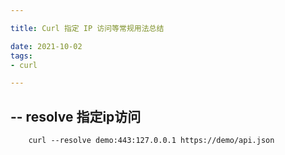 ```yaml
---

title: Curl 指定 IP 访问等常规用法总结

date: 2021-10-02
tags:
- curl

---
```


## -- resolve 指定ip访问

````Shell
    curl --resolve demo:443:127.0.0.1 https://demo/api.json
````